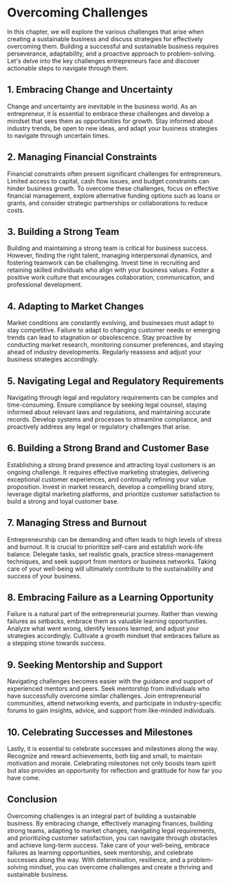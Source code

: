 Overcoming Challenges
==============================

In this chapter, we will explore the various challenges that arise when creating a sustainable business and discuss strategies for effectively overcoming them. Building a successful and sustainable business requires perseverance, adaptability, and a proactive approach to problem-solving. Let's delve into the key challenges entrepreneurs face and discover actionable steps to navigate through them.

**1. Embracing Change and Uncertainty**
---------------------------------------

Change and uncertainty are inevitable in the business world. As an entrepreneur, it is essential to embrace these challenges and develop a mindset that sees them as opportunities for growth. Stay informed about industry trends, be open to new ideas, and adapt your business strategies to navigate through uncertain times.

**2. Managing Financial Constraints**
-------------------------------------

Financial constraints often present significant challenges for entrepreneurs. Limited access to capital, cash flow issues, and budget constraints can hinder business growth. To overcome these challenges, focus on effective financial management, explore alternative funding options such as loans or grants, and consider strategic partnerships or collaborations to reduce costs.

**3. Building a Strong Team**
-----------------------------

Building and maintaining a strong team is critical for business success. However, finding the right talent, managing interpersonal dynamics, and fostering teamwork can be challenging. Invest time in recruiting and retaining skilled individuals who align with your business values. Foster a positive work culture that encourages collaboration, communication, and professional development.

**4. Adapting to Market Changes**
---------------------------------

Market conditions are constantly evolving, and businesses must adapt to stay competitive. Failure to adapt to changing customer needs or emerging trends can lead to stagnation or obsolescence. Stay proactive by conducting market research, monitoring consumer preferences, and staying ahead of industry developments. Regularly reassess and adjust your business strategies accordingly.

**5. Navigating Legal and Regulatory Requirements**
---------------------------------------------------

Navigating through legal and regulatory requirements can be complex and time-consuming. Ensure compliance by seeking legal counsel, staying informed about relevant laws and regulations, and maintaining accurate records. Develop systems and processes to streamline compliance, and proactively address any legal or regulatory challenges that arise.

**6. Building a Strong Brand and Customer Base**
------------------------------------------------

Establishing a strong brand presence and attracting loyal customers is an ongoing challenge. It requires effective marketing strategies, delivering exceptional customer experiences, and continually refining your value proposition. Invest in market research, develop a compelling brand story, leverage digital marketing platforms, and prioritize customer satisfaction to build a strong and loyal customer base.

**7. Managing Stress and Burnout**
----------------------------------

Entrepreneurship can be demanding and often leads to high levels of stress and burnout. It is crucial to prioritize self-care and establish work-life balance. Delegate tasks, set realistic goals, practice stress-management techniques, and seek support from mentors or business networks. Taking care of your well-being will ultimately contribute to the sustainability and success of your business.

**8. Embracing Failure as a Learning Opportunity**
--------------------------------------------------

Failure is a natural part of the entrepreneurial journey. Rather than viewing failures as setbacks, embrace them as valuable learning opportunities. Analyze what went wrong, identify lessons learned, and adjust your strategies accordingly. Cultivate a growth mindset that embraces failure as a stepping stone towards success.

**9. Seeking Mentorship and Support**
-------------------------------------

Navigating challenges becomes easier with the guidance and support of experienced mentors and peers. Seek mentorship from individuals who have successfully overcome similar challenges. Join entrepreneurial communities, attend networking events, and participate in industry-specific forums to gain insights, advice, and support from like-minded individuals.

**10. Celebrating Successes and Milestones**
--------------------------------------------

Lastly, it is essential to celebrate successes and milestones along the way. Recognize and reward achievements, both big and small, to maintain motivation and morale. Celebrating milestones not only boosts team spirit but also provides an opportunity for reflection and gratitude for how far you have come.

**Conclusion**
--------------

Overcoming challenges is an integral part of building a sustainable business. By embracing change, effectively managing finances, building strong teams, adapting to market changes, navigating legal requirements, and prioritizing customer satisfaction, you can navigate through obstacles and achieve long-term success. Take care of your well-being, embrace failures as learning opportunities, seek mentorship, and celebrate successes along the way. With determination, resilience, and a problem-solving mindset, you can overcome challenges and create a thriving and sustainable business.
